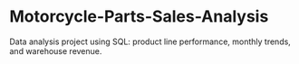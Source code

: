# Motorcycle-Parts-Sales-Analysis
Data analysis project using SQL: product line performance, monthly trends, and warehouse revenue.
